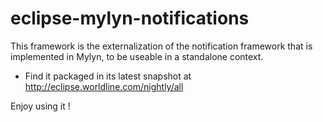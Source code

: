 eclipse-mylyn-notifications
===========================

This framework is the externalization of the notification framework that is implemented in Mylyn, to be useable in a standalone context.

- Find it packaged in its latest snapshot at http://eclipse.worldline.com/nightly/all

Enjoy using it !
